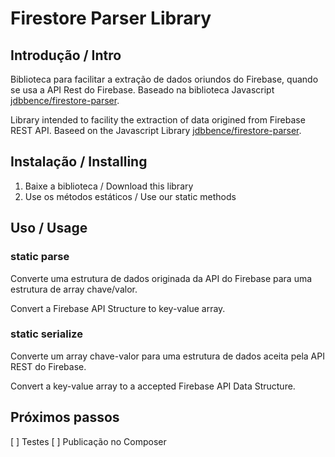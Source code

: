 # Firestore Parser Library

## Introdução / Intro

Biblioteca para facilitar a extração de dados oriundos do Firebase, quando se usa a API Rest do Firebase. Baseado na biblioteca Javascript [jdbbence/firestore-parser](https://github.com/jdbence/firestore-parser).

Library intended to facility the extraction of data origined from Firebase REST API. Baseed on the Javascript Library [jdbbence/firestore-parser](https://github.com/jdbence/firestore-parser).

## Instalação / Installing

1. Baixe a biblioteca / Download this library
2. Use os métodos estáticos / Use our static methods

## Uso / Usage

### static parse

Converte uma estrutura de dados originada da API do Firebase para uma estrutura de array chave/valor.

Convert a Firebase API Structure to key-value array.

### static serialize

Converte um array chave-valor para uma estrutura de dados aceita pela API REST do Firebase.

Convert a key-value array to a accepted Firebase API Data Structure.

## Próximos passos

[ ] Testes
[ ] Publicação no Composer
